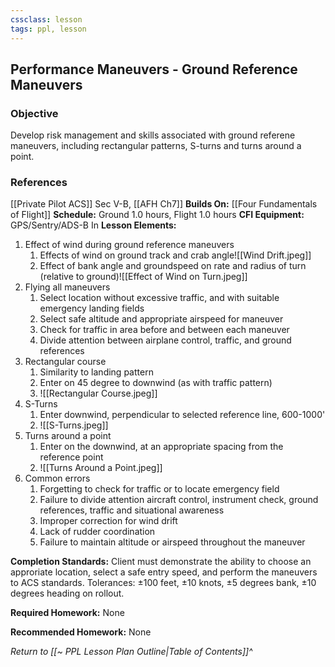 ```yaml
---
cssclass: lesson
tags: ppl, lesson
---
```

## Performance Maneuvers - Ground Reference Maneuvers

### Objective
Develop risk management and skills associated with ground referene maneuvers, including rectangular patterns, S-turns and turns around a point.

### References
[[Private Pilot ACS]] Sec V-B, [[AFH Ch7]]
**Builds On:** [[Four Fundamentals of Flight]]
**Schedule:** Ground 1.0 hours, Flight 1.0 hours
**CFI Equipment:** GPS/Sentry/ADS-B In
**Lesson Elements:**
1. Effect of wind during ground reference maneuvers
	1. Effects of wind on ground track and crab angle![[Wind Drift.jpeg]]
	2. Effect of bank angle and groundspeed on rate and radius of turn (relative to ground)![[Effect of Wind on Turn.jpeg]]
2. Flying all maneuvers
	1. Select location without excessive traffic, and with suitable emergency landing fields
	2. Select safe altitude and appropriate airspeed for maneuver
	3. Check for traffic in area before and between each maneuver
	4. Divide attention between airplane control, traffic, and ground references
3. Rectangular course
	1. Similarity to landing pattern
	2. Enter on 45 degree to downwind (as with traffic pattern)
	3. ![[Rectangular Course.jpeg]]
4. S-Turns
	1. Enter downwind, perpendicular to selected reference line, 600-1000'
	2. ![[S-Turns.jpeg]]
5. Turns around a point
	1. Enter on the downwind, at an appropriate spacing from the reference point
	2. ![[Turns Around a Point.jpeg]]
6. Common errors
	1. Forgetting to check for traffic or to locate emergency field
	2. Failure to divide attention aircraft control, instrument check, ground references, traffic and situational awareness
	3. Improper correction for wind drift
	4. Lack of rudder coordination
	5. Failure to maintain altitude or airspeed throughout the maneuver

**Completion Standards:** Client must demonstrate the ability to choose an approriate location, select a safe entry speed, and perform the maneuvers to ACS standards. Tolerances: &plusmn;100 feet, &plusmn;10 knots, &plusmn;5 degrees bank, &plusmn;10 degrees heading on rollout.

**Required Homework:** None

**Recommended Homework:** None

*Return to [[~ PPL Lesson Plan Outline|Table of Contents]]^*